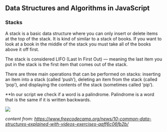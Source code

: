 ## Data Structures and Algorithms in JavaScript 

### Stacks

A stack is a basic data structure where you can only insert or delete items at the top of the stack. It is kind of similar to a stack of books. If you want to look at a book in the middle of the stack you must take all of the books above it off first.

The stack is considered LIFO (Last In First Out) — meaning the last item you put in the stack is the first item that comes out of the stack.

There are three main operations that can be performed on stacks: inserting an item into a stack (called ‘push’), deleting an item from the stack (called ‘pop’), and displaying the contents of the stack (sometimes called ‘pip’).

**In our script we check if a word is a palindrome. Palindrome is a word that is the same if it is written backwards.

![](https://cdn-media-1.freecodecamp.org/images/0*kAUG_JFNvKLpPs-7.png)


*content from: https://www.freecodecamp.org/news/10-common-data-structures-explained-with-videos-exercises-aaff6c06fb2b/*
